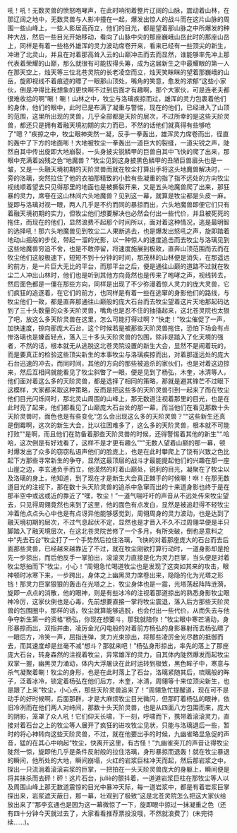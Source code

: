 吼！吼！无数灵兽的愤怒咆哮声，在此时响彻着整片辽阔的山脉，震动着山林，在那辽阔之地中，无数灵兽与人影冲撞在一起，爆发出惊人的战斗而在这片山脉的周围一些山峰上，一些人影居高而立，他们的目光，都是望着那山脉之中所爆发的种种大战，然后一些目光开始移动，看向了山脉中央的那座巍峨山岳此时的那座山岳上，同样是有着一些格外雄浑的灵力波动席卷开来，看来已经有一些顶尖的新生，冲进了北灵山，并且在对着那高耸入云的山巅冲击而去而显然，谁能够率先冲上那代表着荣耀的山巅，那么就很有可能拔得头筹，成为这届新生之中最耀眼的第一人在那天空上，烛天等三位北苍灵院的长老凌空而立，烛天笑眯眯的望着那巍峨的山岳，旋即视线不着痕迹的瞟了一眼那山顶处，嘴角的笑意，愈发的浓郁“这些小家伙，倒是冲得比我想象的更快啊不过到后面才有趣啊，那个大家伙，可是连老夫都很难收拾的啊”唰！唰！山林之中，牧尘与洛璃疾掠而过，雄浑的灵力包裹着他们的身体，他们的眼中，此时已是布满了凝重与警惕，现在的他们，已经进入了山顶的范围，这里所出现的灵兽，几乎全部都是天阶的层次，不过所幸的是这些天阶灵兽，都还只是拥有着融天境初期的实力而已，不然的话他们就真得有些够呛了“嗯？”疾掠之中，牧尘眼神突然一凝，反手一拳轰出，雄浑灵力席卷而出，径直的轰中了下方的地面嘭！大地被牧尘一拳轰出一道巨大的裂缝，一道尖锐之声，陡然自其中传出旋即大地崩裂，一头身披尖锐鳞甲的巨兽自其中飞快的爬了出来，那眼中充满着凶残之色“地魔兽？”牧尘见到这身披黑色鳞甲的丑陋巨兽眉头也是一皱，又是一头融天境初期的天阶灵兽而就在牧尘打算出手将这头地魔兽解决时，一旁的洛璃，突然拉住了他的衣袖那精致的小脸有些凝重的指了指不远处的方向牧尘视线顺着望去只见得那里的地面也是被撕裂开来，又是五头地魔兽爬了出来，那狂暴的灵力，席卷在这山林间六头地魔兽？见到这一幕，就算是牧尘都是头皮一麻，旋即与洛璃对视一眼，两人几乎是不约而同的暴掠而出，六头地魔兽即便它们只有着融天境初期的实力，但牧尘他们想要解决也必然会付出一些代价，并且被死死的拖住，而现在的他们，显然浪费不起那个时间所以，面对着这种情况，逃是最明智的选择吼！那六头地魔兽见到牧尘二人果断逃去，也是爆发出怒吼之声，旋即踏着地动山摇般的步伐，带起一溜的光影，以一种惊人的速度追击而去牧尘与洛璃见到这些地魔兽穷追不舍，也是不敢停留，将速度施展到极致，直奔山顶范围而去而在牧尘他们这般极速下，短短不到十分钟的时间，那茂林的山林便是消失，在那遥远的前方，是一片巨大无比的平台，而那平台之后，便是通往山巅的道路不过就在牧尘二人冲出山林时，他们也是听到其他方向竟然也是传来了咆哮之声，视线转去，然后面色都是一僵在那些方向，同样是出现了不少弥漫着惊人灵力的庞大灵兽，它们疯狂的追逐着，在它们的前方，也同样是有着一些在逃窜的身影他们的路线，与牧尘他们一致，都是直奔那通往山巅般的庞大石台而去牧尘望着这片天地那起码达到了三十头数量的众多天阶灵兽，嘴角也是忍不住的抽搐起来，这北苍灵院也太狠了吧，放这么多天阶灵兽在这里，怎么可能打得过啊？“快走！”牧尘催促了一声，加快速度，掠向那庞大石台，这个时候若是被那些天阶灵兽拖住，恐怕下场会有点惨洛璃也是螓首轻点，落入三十多头天阶灵兽的包围，除非是踏入了化天境的强者，不然的话，根本就无从逃脱这北苍灵院设置的新生大会，显然不是闹着玩的，而是要真正的检验这些顶尖新生的本事牧尘与洛璃疾掠而出，对着那遥远处的庞大石台迅速的冲去，而同时间，其他的方向的那些被追杀的家伙们，也是对着这边掠来，然后互相间就能看见了牧尘斜瞥了一眼，便是见到了杨弘，木奎，冰清等人，他们面对着这么多的天阶灵兽，都是选择了相同的策略，那就是避其锋芒不过眼下这模样，大家都采取这种策略，反而是把这些多的天阶灵兽引到一起来了而在牧尘他们目光闪烁间时，那北灵山周围的山峰上，那无数道注视着那里的目光，也是在此时亮了起来，他们都看见了山巅庞大石台处的那一幕，而当他们在看见那数十头天阶灵兽时，面色也是有些变化“怎么会出现这么多的天阶灵兽？”“这些新生还真是倒霉啊，这次的新生大会，比以往困难多了，这么多的天阶灵兽，根本就不可能打败”“是啊，而且他们在防备着那些天阶灵兽的时候，还得警惕着其他的新生”“.哈哈，这次倒是有好戏看了，这样不是才更有趣么”“”无数人望着山巅的那一幕，顿时爆发出了众多的窃窃私语声他们的脸庞上，也是在此时攀爬上了饶有兴致之色比起下方那些寻常新生的争夺，显然这最顶层的战斗才最能提起他们的兴趣在那一座山崖之边，李玄通负手而立，他漠然的盯着山巅处，锐利的目光，凝聚在了牧尘以及洛璃的身上，他知道，到了现在才是新生大会真正棘手的时候唰！咻！在那无数道目光的注视下，那在数十头天阶灵兽的追杀中急窜而出的十来道身影也终于是在那半空中或远或近的靠近了“嘿，牧尘！”一道气喘吁吁的声音从不远处传来牧尘望去，只见得周翎竟然也来到了这里，他的面色有点发白，显然是被追赶得不轻牧尘冲着他点点头心中也是有点讶异他能够感觉到，周翎周身的灵力波动，也是达到了融天境初期的层次，不过气息起伏不定，显然也是才晋入不久不过周翎早便是半只脚踏入了融天境层次，在这北苍灵院苦修了一个多月，有所突破，倒也是意料之中“先去石台”牧尘打了一个手势然后拉住洛璃，飞快的对着那座庞大的石台而去后面那些灵兽，已经越来越靠近了不过，就在牧尘刚欲打算行动时，一道身影却是抢先一步掠出，而后他反手一掌拍出，滚滚灵力直接是化为灵力巨掌，当头便是对着牧尘怒拍而下“牧尘，小心！”周翎急忙喝道牧尘也是发现了这突如其来的攻击，眼神顿时冰寒下来，一步跨出，身体之上幽黑灵力席卷出来，隐隐的化为光塔之形铛！那灵力巨掌狠狠的轰击在光塔之上，牧尘身体也是一震，光塔荡起阵阵涟漪，旋即一点点的消散，他的眼神，则是有些冰冷的注视着那道掠出的熟悉身影牧尘眼神冷厉，这家伙倒也是心毒，先前想要直接一掌将牧尘震退，落入后方那些天阶灵兽的包围圈中，那样的话，牧尘就算能够逃脱，也会付出一些代价，从而失去与他争夺新生第一的资格“杨弘，你现在想要斗，那我就陪你！”牧尘眼中寒芒涌动，身形暴掠而出，双指并曲，凌厉金光闪电般的对着前方杨弘的身影暴射而去杨弘瞟了一眼后方，冷笑一声，屈指连弹，灵力光束掠出，将那些凌厉金光尽数的抵御而去，而其速度却是丝毫不减“想斗？那就来吧！”杨弘身形掠出，率先的落上了那座庞大石台，转身森然的注视着牧尘，异常雄浑的灵力，自其体内陡然爆发而起牧尘双掌一握，幽黑灵力涌动，体内大浮屠诀在此时运转到极致，黑色眸子中，寒意与杀气凝聚着唰！牧尘的身形，也是在此时落上了石台，洛璃紧随其后，琉璃般的眸子，泛着冰冷，锁定着杨弘在他们后方，木奎，冰清，周翎等十来位顶尖新生，也是跟了上来“牧尘，小心点，那些天阶灵兽追来了！”周翎急忙提醒道，现在可不是动手的好时候啊，后面那群，才是大麻烦牧尘目光微闪，但那盯着杨弘的眼神，依旧冷冽而在他们两人对峙间，那数十头天阶灵兽，也是从四面八方包围而来，庞大的阴影，笼罩了众人吼！它们仰天长啸，下一刻，呼啸而下，携带着滚滚灵力，直接对着石台之上的牧尘等人展开了疯狂的进攻牧尘见状，只能与洛璃退后一些，暂时的将心神转向这些天阶灵兽，不过，就在他要出手的时候，九幽雀略显急促的声音，猛的在其心中响起“牧尘，快离开这里，有古怪！”九幽雀突兀的声音让得牧尘陡然一惊，旋即他几乎是条件反射般的拉住洛璃，身形暴掠而退轰！就在牧尘暴退的瞬间，他所处的大地，瞬间崩塌，火红的岩浆巨柱冲天而起，然后那岩浆之中，探出一只流淌着滚滚岩浆的巨掌，一把拍在一头天阶灵兽庞大的身躯上，瞬间便是将其抹杀而去砰！砰！这片石台，juliè的颤抖着，一道道岩浆巨柱在那牧尘等人以及周围山峰上那无数道震惊的目光中暴冲天际，每一道岩浆中，都是有着岩浆巨掌探出来，岩浆遮天蔽日，那一幕，壮观到了极致“这是北苍灵院怎么把这大家伙给放出来了”那李玄通也是因为这一幕微惊了一下，旋即眼中掠过一抹凝重之色（还有四十分钟今天就过去了，大家看看推荐票投没哦，不然就浪费了）(未完待续……)。
